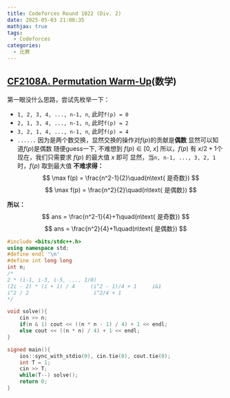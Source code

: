 ```yaml
---
title: Codeforces Round 1022 (Div. 2)
date: 2025-05-03 21:08:35
mathjax: true
tags:
  - Codeforces
categories:
  - 比赛
---
```


## [CF2108A. Permutation Warm-Up](https://codeforces.com/contest/2108/problem/A)(数学)
第一眼没什么思路，尝试先枚举一下：
- `1, 2, 3, 4, ..., n-1, n`, 此时`f(p) = 0`
- `2, 1, 3, 4, ..., n-1, n`, 此时`f(p) = 2`
- `3, 2, 1, 4, ..., n-1, n`, 此时`f(p) = 4`
- `......`
因为是两个数交换，显然交换的操作对$f(p)$的贡献是**偶数**
显然可以知道$f(p)$是偶数
随便guess一下, 不难想到 $f(p) \in [0, \ x]$
所以，$f(p)$ 有 $x / 2 + 1$个
现在，我们只需要求 $f(p)$ 的最大值 $x$ 即可
显然，当`n, n-1, ..., 3, 2, 1`时，$f(p)$ 取到最大值
**不难求得：**
$$
\max f(p) = \frac{n^2-1}{2}\quad(n\text{ 是奇数})
$$
$$
\max f(p) = \frac{n^2}{2}\quad(n\text{ 是偶数})
$$

**所以：**
$$
ans = \frac{n^2-1}{4}+1\quad(n\text{ 是奇数})
$$
$$
ans = \frac{n^2}{4}+1\quad(n\text{ 是偶数})
$$

```cpp
#include <bits/stdc++.h>
using namespace std;
#define endl '\n'
#define int long long
int n;
/*
2 * (i-1, i-3, i-5, ..., 1/0)
(2i - 2) * (i + 1) / 4     (i^2 - 1)/4 + 1     i&1
i^2 / 2                     i^2/4 + 1         
*/

void solve(){
    cin >> n;
    if(n & 1) cout << ((n * n - 1) / 4) + 1 << endl;
    else cout << ((n * n) / 4) + 1 << endl;
}

signed main(){
    ios::sync_with_stdio(0), cin.tie(0), cout.tie(0);
    int T = 1;
    cin >> T;
    while(T--) solve();
    return 0;
}
```
